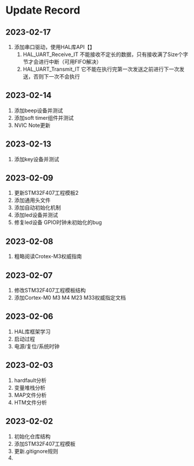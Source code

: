 # Update Record

## 2023-02-17

1. 添加串口驱动，使用HAL库API【】
   1. HAL_UART_Receive_IT 不能接收不定长的数据，只有接收满了Size个字节才会进行中断（可用FIFO解决）
   2. HAL_UART_Transmit_IT 它不能在执行完第一次发送之前进行下一次发送，否则下一次不会执行

## 2023-02-14

1. 添加beep设备并测试
2. 添加soft timer组件并测试
3. NVIC Note更新

## 2023-02-13

1. 添加key设备并测试

## 2023-02-09

1. 更新STM32F407工程模板2
2. 添加通用头文件
3. 添加自动初始化机制
4. 添加led设备并测试
5. 修复led设备 GPIO时钟未初始化的bug

## 2023-02-08

1. 粗略阅读Crotex-M3权威指南

## 2023-02-07

1. 修改STM32F407工程模板结构
2. 添加Cortex-M0 M3 M4 M23 M33权威指定文档

## 2023-02-06

1. HAL库框架学习 
2. 启动过程 
3. 电源/复位/系统时钟

## 2023-02-03

1. hardfault分析
2. 变量堆栈分析
3. MAP文件分析
4. HTM文件分析

## 2023-02-02

1. 初始化仓库结构
2. 添加STM32F407工程模板
3. 更新.gitignore规则
4. 

